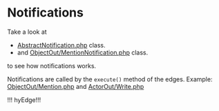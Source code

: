 # Notifications

Take a look at 
* [AbstractNotification.php](https://github.com/phonetworks/pho-framework/blob/master/src/Pho/Framework/AbstractNotification.php) class.
* and [ObjectOut/MentionNotification.php](https://github.com/phonetworks/pho-framework/blob/master/src/Pho/Framework/ObjectOut/MentionNotification.php) class.

to see how notifications works.

Notifications are called by the ```execute()``` method of the edges. Example: [ObjectOut/Mention.php](https://github.com/phonetworks/pho-framework/blob/master/src/Pho/Framework/ObjectOut/Mention.php) and [ActorOut/Write.php](https://github.com/phonetworks/pho-framework/blob/master/src/Pho/Framework/ActorOut/Write.php)

!!! hyEdge!!!
